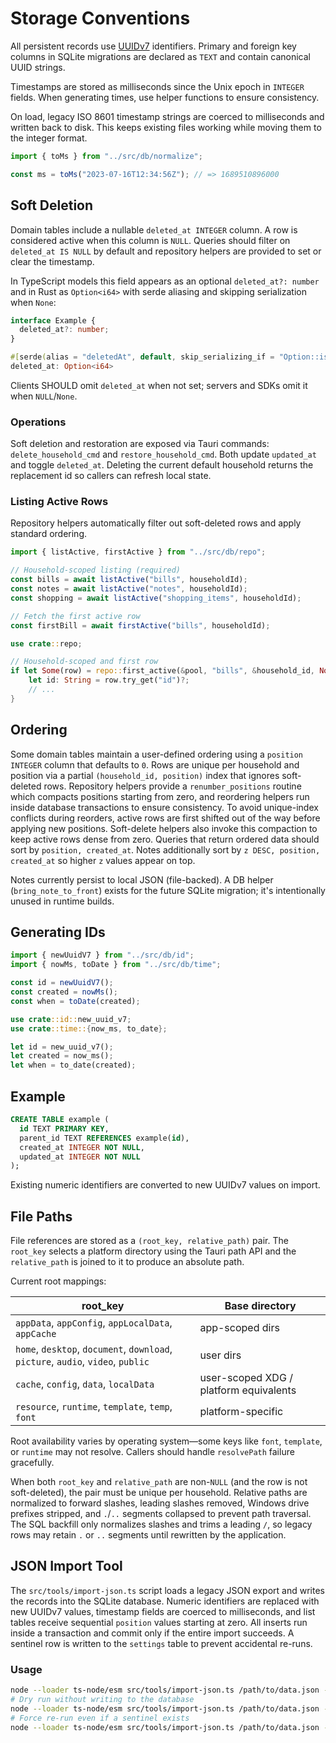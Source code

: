 # Storage Conventions

All persistent records use [UUIDv7](https://uuid6.github.io/uuid7/) identifiers.
Primary and foreign key columns in SQLite migrations are declared as `TEXT` and
contain canonical UUID strings.

Timestamps are stored as milliseconds since the Unix epoch in `INTEGER` fields.
When generating times, use helper functions to ensure consistency.

On load, legacy ISO 8601 timestamp strings are coerced to milliseconds and
written back to disk. This keeps existing files working while moving them to
the integer format.

```ts
import { toMs } from "../src/db/normalize";

const ms = toMs("2023-07-16T12:34:56Z"); // => 1689510896000
```

## Soft Deletion

Domain tables include a nullable `deleted_at INTEGER` column. A row is
considered active when this column is `NULL`. Queries should filter on
`deleted_at IS NULL` by default and repository helpers are provided to set or
clear the timestamp.

In TypeScript models this field appears as an optional `deleted_at?: number` and
in Rust as `Option<i64>` with serde aliasing and skipping serialization when
`None`:

```ts
interface Example {
  deleted_at?: number;
}
```

```rust
#[serde(alias = "deletedAt", default, skip_serializing_if = "Option::is_none")]
deleted_at: Option<i64>
```

Clients SHOULD omit `deleted_at` when not set; servers and SDKs omit it when
`NULL`/`None`.

### Operations

Soft deletion and restoration are exposed via Tauri commands:
`delete_household_cmd` and `restore_household_cmd`. Both update `updated_at`
and toggle `deleted_at`. Deleting the current default household returns the
replacement id so callers can refresh local state.

### Listing Active Rows

Repository helpers automatically filter out soft-deleted rows and apply standard ordering.

```ts
import { listActive, firstActive } from "../src/db/repo";

// Household-scoped listing (required)
const bills = await listActive("bills", householdId);
const notes = await listActive("notes", householdId);
const shopping = await listActive("shopping_items", householdId);

// Fetch the first active row
const firstBill = await firstActive("bills", householdId);
```

```rust
use crate::repo;

// Household-scoped and first row
if let Some(row) = repo::first_active(&pool, "bills", &household_id, None).await? {
    let id: String = row.try_get("id")?;
    // ...
}
```

## Ordering

Some domain tables maintain a user-defined ordering using a `position INTEGER`
column that defaults to `0`. Rows are unique per household and position via a
partial `(household_id, position)` index that ignores soft-deleted rows.
Repository helpers provide a `renumber_positions` routine which compacts
positions starting from zero, and reordering helpers run inside database
transactions to ensure consistency. To avoid unique-index conflicts during
reorders, active rows are first shifted out of the way before applying new
positions. Soft-delete helpers also invoke this compaction to keep active rows
dense from zero. Queries that return ordered data should sort by `position, created_at`.
Notes additionally sort by `z DESC, position, created_at` so higher `z` values appear on top.

Notes currently persist to local JSON (file-backed). A DB helper (`bring_note_to_front`) exists for the future SQLite migration; it's intentionally unused in runtime builds.

## Generating IDs

```ts
import { newUuidV7 } from "../src/db/id";
import { nowMs, toDate } from "../src/db/time";

const id = newUuidV7();
const created = nowMs();
const when = toDate(created);
```

```rust
use crate::id::new_uuid_v7;
use crate::time::{now_ms, to_date};

let id = new_uuid_v7();
let created = now_ms();
let when = to_date(created);
```

## Example

```sql
CREATE TABLE example (
  id TEXT PRIMARY KEY,
  parent_id TEXT REFERENCES example(id),
  created_at INTEGER NOT NULL,
  updated_at INTEGER NOT NULL
);
```

Existing numeric identifiers are converted to new UUIDv7 values on import.

## File Paths

File references are stored as a `(root_key, relative_path)` pair. The
`root_key` selects a platform directory using the Tauri path API and the
`relative_path` is joined to it to produce an absolute path.

Current root mappings:

| root_key                                                                        | Base directory                         |
| -------------------------------------------------------------------------------- | -------------------------------------- |
| `appData`, `appConfig`, `appLocalData`, `appCache`                               | app-scoped dirs                        |
| `home`, `desktop`, `document`, `download`, `picture`, `audio`, `video`, `public` | user dirs                              |
| `cache`, `config`, `data`, `localData`                                           | user-scoped XDG / platform equivalents |
| `resource`, `runtime`, `template`, `temp`, `font`                                | platform-specific                      |

Root availability varies by operating system—some keys like `font`, `template`, or `runtime` may not resolve. Callers should handle `resolvePath` failure gracefully.

When both `root_key` and `relative_path` are non-`NULL` (and the row is not
soft-deleted), the pair must be unique per household. Relative paths are
normalized to forward slashes, leading slashes removed, Windows drive prefixes
stripped, and `.`/`..` segments collapsed to prevent path traversal. The SQL
backfill only normalizes slashes and trims a leading `/`, so legacy rows may
retain `.` or `..` segments until rewritten by the application.

## JSON Import Tool

The `src/tools/import-json.ts` script loads a legacy JSON export and writes the
records into the SQLite database. Numeric identifiers are replaced with new
UUIDv7 values, timestamp fields are coerced to milliseconds, and list tables
receive sequential `position` values starting at zero. All inserts run inside a
transaction and commit only if the entire import succeeds. A sentinel row is
written to the `settings` table to prevent accidental re-runs.

### Usage

```bash
node --loader ts-node/esm src/tools/import-json.ts /path/to/data.json --db "/absolute/path/to/app.sqlite"
# Dry run without writing to the database
node --loader ts-node/esm src/tools/import-json.ts /path/to/data.json --db "/absolute/path/to/app.sqlite" --dry-run
# Force re-run even if a sentinel exists
node --loader ts-node/esm src/tools/import-json.ts /path/to/data.json --db "/absolute/path/to/app.sqlite" --force
```

